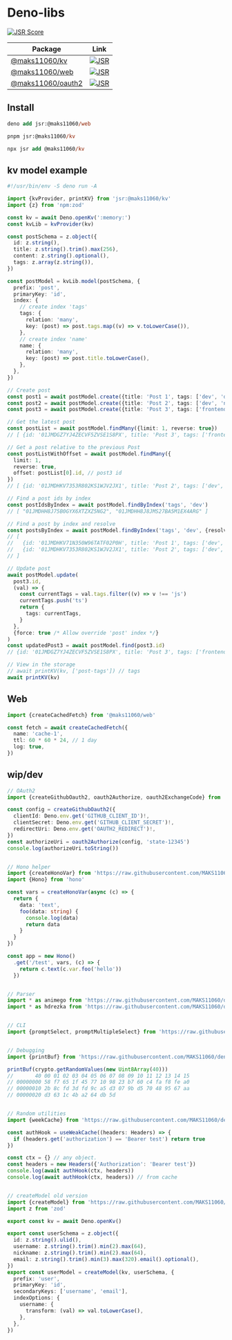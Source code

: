 # Deno-libs

[![JSR Score](https://jsr.io/badges/@maks11060)](https://jsr.io/@maks11060)

| Package                                |                         Link                         |
| -------------------------------------- | :--------------------------------------------------: |
| [@maks11060/kv][@maks11060/kv]         |     [![JSR][@maks11060/kv badge]][@maks11060/kv]     |
| [@maks11060/web][@maks11060/web]       |    [![JSR][@maks11060/web badge]][@maks11060/web]    |
| [@maks11060/oauth2][@maks11060/oauth2] | [![JSR][@maks11060/oauth2 badge]][@maks11060/oauth2] |

[@maks11060/kv]: https://jsr.io/@maks11060/kv
[@maks11060/web]: https://jsr.io/@maks11060/web
[@maks11060/oauth2]: https://jsr.io/@maks11060/oauth2

[@maks11060/kv badge]: https://jsr.io/badges/@maks11060/kv
[@maks11060/web badge]: https://jsr.io/badges/@maks11060/web
[@maks11060/oauth2 badge]: https://jsr.io/badges/@maks11060/oauth2


## Install
```ps
deno add jsr:@maks11060/web
```
```ps
pnpm jsr:@maks11060/kv
```
```ps
npx jsr add @maks11060/kv
```

## kv model example
```ts
#!/usr/bin/env -S deno run -A

import {kvProvider, printKV} from 'jsr:@maks11060/kv'
import {z} from 'npm:zod'

const kv = await Deno.openKv(':memory:')
const kvLib = kvProvider(kv)

const postSchema = z.object({
  id: z.string(),
  title: z.string().trim().max(256),
  content: z.string().optional(),
  tags: z.array(z.string()),
})

const postModel = kvLib.model(postSchema, {
  prefix: 'post',
  primaryKey: 'id',
  index: {
    // create index 'tags'
    tags: {
      relation: 'many',
      key: (post) => post.tags.map((v) => v.toLowerCase()),
    },
    // create index 'name'
    name: {
      relation: 'many',
      key: (post) => post.title.toLowerCase(),
    },
  },
})

// Create post
const post1 = await postModel.create({title: 'Post 1', tags: ['dev', 'deno', 'backend']})
const post2 = await postModel.create({title: 'Post 2', tags: ['dev', 'node', 'backend']})
const post3 = await postModel.create({title: 'Post 3', tags: ['frontend', 'css', 'html', 'js']})

// Get the latest post
const postList = await postModel.findMany({limit: 1, reverse: true})
// [ {id: '01JMDGZ7YJ4ZECVF5ZVSE1S8PX', title: 'Post 3', tags: ['frontend', 'css', 'html', 'js']} ]

// Get a post relative to the previous Post
const postListWithOffset = await postModel.findMany({
  limit: 1,
  reverse: true,
  offset: postList[0].id, // post3 id
})
// [ {id: '01JMDHKV7353R802KS1WJV2JX1', title: 'Post 2', tags: ['dev', 'node', 'backend']} ]

// Find a post ids by index
const postIdsByIndex = await postModel.findByIndex('tags', 'dev')
// [ "01JMDHH8J75B0GYX6XTZXZ5NG2", "01JMDHH8J8JMS27BA5M1EX4ARG" ]

// Find a post by index and resolve
const postsByIndex = await postModel.findByIndex('tags', 'dev', {resolve: true})
// [
//   {id: '01JMDHKV71N350W96TATF02P0H', title: 'Post 1', tags: ['dev', 'deno', 'backend']},
//   {id: '01JMDHKV7353R802KS1WJV2JX1', title: 'Post 2', tags: ['dev', 'node', 'backend']},
// ]

// Update post
await postModel.update(
  post3.id,
  (val) => {
    const currentTags = val.tags.filter((v) => v !== 'js')
    currentTags.push('ts')
    return {
      tags: currentTags,
    }
  },
  {force: true /* Allow override 'post' index */}
)
const updatedPost3 = await postModel.find(post3.id)
// {id: '01JMDGZ7YJ4ZECVF5ZVSE1S8PX', title: 'Post 3', tags: ['frontend', 'css', 'html', 'ts']}

// View in the storage
// await printKV(kv, ['post-tags']) // tags
await printKV(kv)
```

## Web
```ts
import {createCachedFetch} from '@maks11060/web'

const fetch = await createCachedFetch({
  name: 'cache-1',
  ttl: 60 * 60 * 24, // 1 day
  log: true,
})
```

## wip/dev
```ts
// OAuth2
import {createGithubOauth2, oauth2Authorize, oauth2ExchangeCode} from 'https://raw.githubusercontent.com/MAKS11060/deno-libs/main/oauth2/mod.ts'

const config = createGithubOauth2({
  clientId: Deno.env.get('GITHUB_CLIENT_ID')!,
  clientSecret: Deno.env.get('GITHUB_CLIENT_SECRET')!,
  redirectUri: Deno.env.get('OAUTH2_REDIRECT')!,
})
const authorizeUri = oauth2Authorize(config, 'state-12345')
console.log(authorizeUri.toString())


// Hono helper
import {createHonoVar} from 'https://raw.githubusercontent.com/MAKS11060/deno-libs/main/hono/mod.ts'
import {Hono} from 'hono'

const vars = createHonoVar(async (c) => {
  return {
    data: 'text',
    foo(data: string) {
      console.log(data)
      return data
    }
  }
})

const app = new Hono()
  .get('/test', vars, (c) => {
    return c.text(c.var.foo('hello'))
  })


// Parser
import * as animego from 'https://raw.githubusercontent.com/MAKS11060/deno-libs/main/api/animego/animego.ts'
import * as hdrezka from 'https://raw.githubusercontent.com/MAKS11060/deno-libs/main/api/hdrezka/hdrezka.ts'


// CLI
import {promptSelect, promptMultipleSelect} from 'https://raw.githubusercontent.com/MAKS11060/deno-libs/main/cli/prompt.ts'


// Debugging
import {printBuf} from 'https://raw.githubusercontent.com/MAKS11060/deno-libs/main/debug/mod.ts'

printBuf(crypto.getRandomValues(new Uint8Array(40)))
//       40 00 01 02 03 04 05 06 07 08 09 10 11 12 13 14 15
// 00000000 58 f7 65 1f 45 77 10 98 23 b7 60 c4 fa f8 fe a0
// 00000010 2b 8c fd 3d fd 9c a5 d3 07 9b d5 70 48 95 67 aa
// 00000020 d3 63 1c 4b a2 64 db 5d


// Random utilities
import {weekCache} from 'https://raw.githubusercontent.com/MAKS11060/deno-libs/main/lib/mod.ts'

const authHook = useWeakCache((headers: Headers) => {
  if (headers.get('authorization') == 'Bearer test') return true
})

const ctx = {} // any object.
const headers = new Headers({'Authorization': 'Bearer test'})
console.log(await authHook(ctx, headers))
console.log(await authHook(ctx, headers)) // from cache


// createModel old version
import {createModel} from 'https://raw.githubusercontent.com/MAKS11060/deno-libs/main/deno/mod.ts'
import z from 'zod'

export const kv = await Deno.openKv()

export const userSchema = z.object({
  id: z.string().ulid(),
  username: z.string().trim().min(2).max(64),
  nickname: z.string().trim().min(2).max(64),
  email: z.string().trim().min(3).max(320).email().optional(),
})
export const userModel = createModel(kv, userSchema, {
  prefix: 'user',
  primaryKey: 'id',
  secondaryKeys: ['username', 'email'],
  indexOptions: {
    username: {
      transform: (val) => val.toLowerCase(),
    },
  },
})
```
